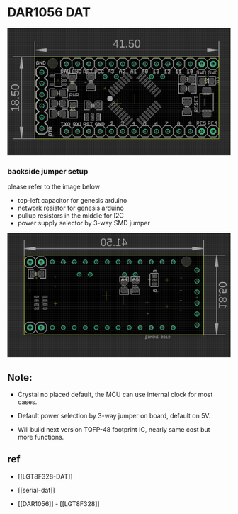
# DAR1056 DAT

![](10-01-18-17-03-2023.png)




### backside jumper setup

please refer to the image below 
- top-left capacitor for genesis arduino 
- network resistor for genesis arduino 
- pullup resistors in the middle for I2C
- power supply selector by 3-way SMD jumper 


![](51-01-18-17-03-2023.png)


## Note:
- Crystal no placed default, the MCU can use internal clock for most cases.
- Default power selection by 3-way jumper on board, default on 5V.

- Will build next version TQFP-48 footprint IC, nearly same cost but more functions.



## ref 

- [[LGT8F328-DAT]]

- [[serial-dat]]

- [[DAR1056]] - [[LGT8F328]]